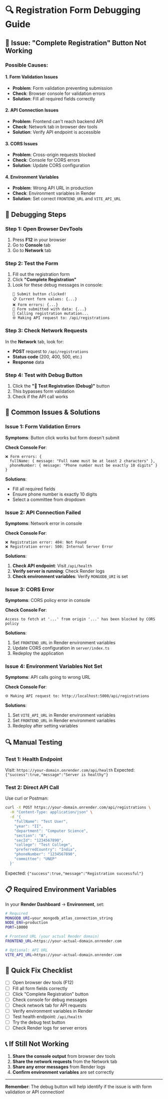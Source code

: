 # 🔍 Registration Form Debugging Guide

## 🚨 **Issue: "Complete Registration" Button Not Working**

### **Possible Causes:**

#### **1. Form Validation Issues**
- **Problem**: Form validation preventing submission
- **Check**: Browser console for validation errors
- **Solution**: Fill all required fields correctly

#### **2. API Connection Issues**
- **Problem**: Frontend can't reach backend API
- **Check**: Network tab in browser dev tools
- **Solution**: Verify API endpoint is accessible

#### **3. CORS Issues**
- **Problem**: Cross-origin requests blocked
- **Check**: Console for CORS errors
- **Solution**: Update CORS configuration

#### **4. Environment Variables**
- **Problem**: Wrong API URL in production
- **Check**: Environment variables in Render
- **Solution**: Set correct `FRONTEND_URL` and `VITE_API_URL`

## 🔧 **Debugging Steps**

### **Step 1: Open Browser DevTools**
1. Press **F12** in your browser
2. Go to **Console** tab
3. Go to **Network** tab

### **Step 2: Test the Form**
1. Fill out the registration form
2. Click **"Complete Registration"**
3. Look for these debug messages in console:
   ```
   🔘 Submit button clicked!
   📋 Current form values: {...}
   ❌ Form errors: {...}
   📝 Form submitted with data: {...}
   🚀 Calling registration mutation...
   🌐 Making API request to: /api/registrations
   ```

### **Step 3: Check Network Requests**
In the **Network** tab, look for:
- **POST** request to `/api/registrations`
- **Status code** (200, 400, 500, etc.)
- **Response** data

### **Step 4: Test with Debug Button**
1. Click the **"🧪 Test Registration (Debug)"** button
2. This bypasses form validation
3. Check if the API call works

## 🐛 **Common Issues & Solutions**

### **Issue 1: Form Validation Errors**
**Symptoms**: Button click works but form doesn't submit

**Check Console For**:
```
❌ Form errors: {
  fullName: { message: "Full name must be at least 2 characters" },
  phoneNumber: { message: "Phone number must be exactly 10 digits" }
}
```

**Solutions**:
- Fill all required fields
- Ensure phone number is exactly 10 digits
- Select a committee from dropdown

### **Issue 2: API Connection Failed**
**Symptoms**: Network error in console

**Check Console For**:
```
❌ Registration error: 404: Not Found
❌ Registration error: 500: Internal Server Error
```

**Solutions**:
1. **Check API endpoint**: Visit `/api/health`
2. **Verify server is running**: Check Render logs
3. **Check environment variables**: Verify `MONGODB_URI` is set

### **Issue 3: CORS Error**
**Symptoms**: CORS policy error in console

**Check Console For**:
```
Access to fetch at '...' from origin '...' has been blocked by CORS policy
```

**Solutions**:
1. Set `FRONTEND_URL` in Render environment variables
2. Update CORS configuration in `server/index.ts`
3. Redeploy the application

### **Issue 4: Environment Variables Not Set**
**Symptoms**: API calls going to wrong URL

**Check Console For**:
```
🌐 Making API request to: http://localhost:5000/api/registrations
```

**Solutions**:
1. Set `VITE_API_URL` in Render environment variables
2. Set `FRONTEND_URL` in Render environment variables
3. Redeploy after setting variables

## 🔍 **Manual Testing**

### **Test 1: Health Endpoint**
Visit: `https://your-domain.onrender.com/api/health`
Expected: `{"success":true,"message":"Server is healthy"}`

### **Test 2: Direct API Call**
Use curl or Postman:
```bash
curl -X POST https://your-domain.onrender.com/api/registrations \
  -H "Content-Type: application/json" \
  -d '{
    "fullName": "Test User",
    "year": "II",
    "department": "Computer Science",
    "section": "A",
    "secId": "1234567890",
    "college": "Test College",
    "preferredCountry": "India",
    "phoneNumber": "1234567890",
    "committee": "UNEP"
  }'
```

Expected: `{"success":true,"message":"Registration successful"}`

## 📋 **Required Environment Variables**

In your **Render Dashboard** → **Environment**, set:

```bash
# Required
MONGODB_URI=your_mongodb_atlas_connection_string
NODE_ENV=production
PORT=10000

# Frontend URL (your actual Render domain)
FRONTEND_URL=https://your-actual-domain.onrender.com

# Optional: API URL
VITE_API_URL=https://your-actual-domain.onrender.com
```

## 🚀 **Quick Fix Checklist**

- [ ] Open browser dev tools (F12)
- [ ] Fill all form fields correctly
- [ ] Click "Complete Registration" button
- [ ] Check console for debug messages
- [ ] Check network tab for API requests
- [ ] Verify environment variables in Render
- [ ] Test health endpoint: `/api/health`
- [ ] Try the debug test button
- [ ] Check Render logs for server errors

## 📞 **If Still Not Working**

1. **Share the console output** from browser dev tools
2. **Share the network requests** from the Network tab
3. **Share any error messages** from Render logs
4. **Confirm environment variables** are set correctly

---

**Remember**: The debug button will help identify if the issue is with form validation or API connection! 